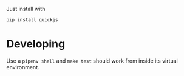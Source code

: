 Just install with

	pip install quickjs

# Developing
Use a `pipenv shell` and `make test` should work from inside its virtual environment.
